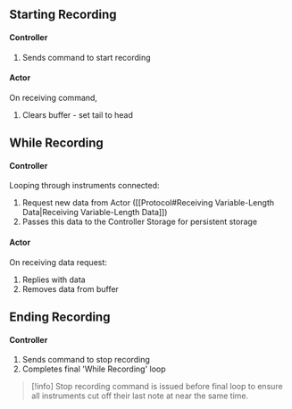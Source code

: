 ## Starting Recording
#### Controller
1. Sends command to start recording

#### Actor
On receiving command,
1. Clears buffer - set tail to head

## While Recording
#### Controller
Looping through instruments connected:
1. Request new data from Actor ([[Protocol#Receiving Variable-Length Data|Receiving Variable-Length Data]])
2. Passes this data to the Controller Storage for persistent storage

#### Actor
On receiving data request:
1. Replies with data
2. Removes data from buffer

## Ending Recording
#### Controller
1. Sends command to stop recording
2. Completes final 'While Recording' loop

>[!info] 
>Stop recording command is issued before final loop to ensure all instruments cut off their last note at near the same time.

